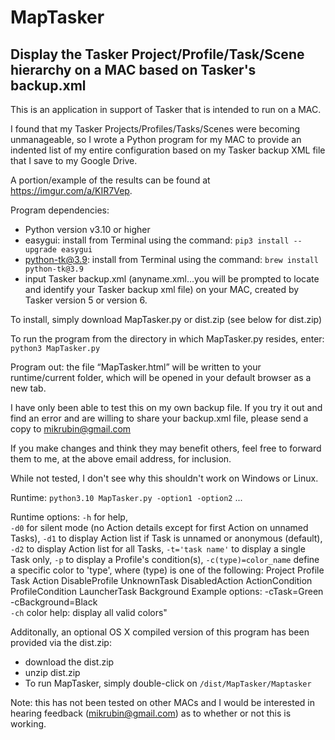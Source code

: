 # MapTasker
## Display the Tasker Project/Profile/Task/Scene hierarchy on a MAC based on Tasker's backup.xml

This is an application in support of Tasker that is intended to run on a MAC.
 
I found that my Tasker Projects/Profiles/Tasks/Scenes were becoming unmanageable, so I wrote a Python program for my MAC to provide an indented list of my entire configuration based on my Tasker backup XML file that I save to my Google Drive.
 
A portion/example of the results can be found at https://imgur.com/a/KIR7Vep.
 
Program dependencies:
-	Python version v3.10 or higher
-	easygui: install from Terminal using the command: `pip3 install --upgrade easygui`
-	python-tk@3.9: install from Terminal using the command: `brew install python-tk@3.9`
-	input Tasker backup.xml (anyname.xml…you will be prompted to locate and identify your Tasker backup xml file) on your MAC, created by Tasker version 5 or version 6. 

To install, simply download MapTasker.py or dist.zip (see below for dist.zip)
 
To run the program from the directory in which MapTasker.py resides, enter: `python3 MapTasker.py`
 
Program out: the file “MapTasker.html” will be written to your runtime/current folder, which will be opened in your default browser as a new tab.  
 
I have only been able to test this on my own backup file. If you try it out and find an error and are willing to share your backup.xml file, please send a copy to mikrubin@gmail.com 
 
If you make changes and think they may benefit others, feel free to forward them to me, at the above email address, for inclusion.
 
While not tested, I don't see why this shouldn't work on Windows or Linux.
 
Runtime: `python3.10 MapTasker.py -option1 -option2` ...
 
Runtime options: 
`-h` for help,  
`-d0` for silent mode (no Action details except for first Action on unnamed Tasks), 
`-d1` to display Action list if Task is unnamed or anonymous (default), 
`-d2` to display Action list for all Tasks, 
`-t='task name'` to display a single Task only, 
`-p` to display a Profile's condition(s), 
`-c(type)=color_name`  define a specific color to 'type', where (type) is one of the following: Project Profile Task Action DisableProfile UnknownTask DisabledAction ActionCondition ProfileCondition LauncherTask Background     Example options: -cTask=Green -cBackground=Black   
`-ch`  color help: display all valid colors"
 
Additonally, an optional OS X compiled version of this program has been provided via the dist.zip:
- download the dist.zip
- unzip dist.zip
- To run MapTasker, simply double-click on `/dist/MapTasker/Maptasker`
 
Note: this has not been tested on other MACs and I would be interested in hearing feedback (mikrubin@gmail.com) as to whether or not this is working.    
 
  
